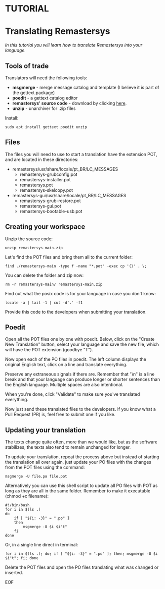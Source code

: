 # TUTORIAL
# Translating Remastersys

*In this tutorial you will learn how to translate Remastersys into your language.*

## Tools of trade

Translators will need the following tools:

* __msgmerge__ - merge message catalog and template (I believe it is part of the gettext package)
* __poedit__ - a gettext catalog editor
* __remastersys' source code__ - download by clicking [here](https://github.com/nerun/remastersys/archive/refs/heads/main.zip).
* __unzip__ - unarchiver for .zip files

Install:

```shell
sudo apt install gettext poedit unzip
```

## Files

The files you will need to use to start a translation have the extension POT, and are located in these directories:

* remastersys/usr/share/locale/pt\_BR/LC\_MESSAGES
   * remastersys-grubconfig.pot
   * remastersys-installer.pot
   * remastersys.pot
   * remastersys-skelcopy.pot
* remastersys-gui/usr/share/locale/pt\_BR/LC\_MESSAGES
   * remastersys-grub-restore.pot
   * remastersys-gui.pot
   * remastersys-bootable-usb.pot
   
## Creating your workspace

Unzip the source code:

```shell
unzip remastersys-main.zip
```

Let's find the POT files and bring them all to the current folder:

```shell
find ./remastersys-main -type f -name "*.pot" -exec cp '{}' . \;
```

You can delete the folder and zip now:

```shell
rm -r remastersys-main/ remastersys-main.zip
```

Find out what the posix code is for your language in case you don't know:

```shell
locale -a | tail -1 | cut -d'.' -f1
```

Provide this code to the developers when submitting your translation.

## Poedit

Open all the POT files one by one with poedit. Below, click on the "Create New Translation" button, select your language and save the new file, which will have the POT extension (goodbye "T").

Now open each of the PO files in poedit. The left column displays the original English text, click on a line and translate everything.

Preserve any extraneous signals if there are. Remember that "\n" is a line break and that your language can produce longer or shorter sentences than the English language. Multiple spaces are also intentional.

When you're done, click "Validate" to make sure you've translated everything.

Now just send these translated files to the developers. If you know what a Pull Request (PR) is, feel free to submit one if you like.

## Updating your translation

The texts change quite often, more than we would like, but as the software stabilizes, the texts also tend to remain unchanged for longer.

To update your translation, repeat the process above but instead of starting the translation all over again, just update your PO files with the changes from the POT files using the command:

```shell
msgmerge -U file.po file.pot
```

Alternatively you can use this shell script to update all PO files with POT as long as they are all in the same folder. Remember to make it executable (chmod +x filename):

```shell
#!/bin/bash
for i in $(ls .)
do
    if [ "${i: -3}" = ".po" ]
    then
        msgmerge -U $i $i"t"
    fi
done
```

Or, in a single line direct in terminal:

```shell
for i in $(ls .); do; if [ "${i: -3}" = ".po" ]; then; msgmerge -U $i $i"t"; fi; done
```

Delete the POT files and open the PO files translating what was changed or inserted.

EOF